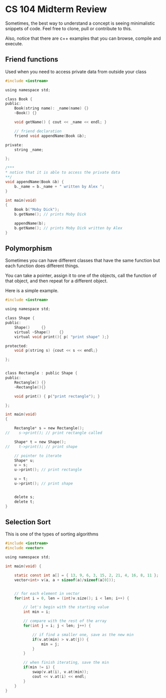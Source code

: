 # CS 104 Midterm Review

Sometimes, the best way to understand a concept
is seeing minimalistic snippets of code. Feel free
to clone, pull or contribute to this.

Also, notice that there are c++ examples that you can
browse, compile and execute.

## Friend functions
Used when you need to access private data
from outside your class

```c
#include <iostream>

using namespace std;

class Book {
public:
    Book(string name): _name(name) {}
    ~Book() {}

    void getName() { cout << _name << endl; }

    // friend declaration
    friend void appendName(Book &b);

private:
    string _name;

};

/***
* notice that it is able to access the private data
**/
void appendName(Book &b) {
    b._name = b._name + " written by Alex ";
}

int main(void)
{
    Book b("Moby Dick");
    b.getName(); // prints Moby Dick

    appendName(b);
    b.getName(); // prints Moby Dick written by Alex
}
```

## Polymorphism
Sometimes you can have different classes that have the
same function but each function does different things.

You can take a pointer, assign it to one of the objects,
call the function of that object, and then repeat for a
different object.

Here is a simple example.

```c
#include <iostream>

using namespace std;

class Shape {
public:
    Shape()     {}
    virtual ~Shape()    {}
    virtual void print(){ p( "print shape" );}

protected:
    void p(string s) {cout << s << endl;}

};


class Rectangle : public Shape {
public:
    Rectangle() {}
    ~Rectangle(){}

    void print() { p("print rectangle"); }

};

int main(void)
{

    Rectangle* s = new Rectangle();
//    s->print(); // print rectangle called

    Shape* t = new Shape();
//    t->print(); // print shape

    // pointer to iterate
    Shape* u;
    u = s;
    u->print(); // print rectangle

    u = t;
    u->print(); // print shape


    delete s;
    delete t;
}
```

## Selection Sort

This is one of the types of sorting algorithms

```c
#include <iostream>
#include <vector>

using namespace std;

int main(void) {

    static const int a[] = { 13, 9, 6, 3, 15, 2, 21, 4, 16, 8, 11 };
    vector<int> v(a, a + sizeof(a)/sizeof(a[0]));


    // for each element in vector
    for(int i = 0, len = (int)v.size(); i < len; i++) {

        // let's begin with the starting value
        int min = i;

        // compare with the rest of the array
        for(int j = i; j < len; j++) {

            // if find a smaller one, save as the new min
            if(v.at(min) > v.at(j)) {
                min = j;
            }
        }

        // when finish iterating, save the min
        if(min != i) {
            swap(v.at(i), v.at(min));
            cout << v.at(i) << endl;
        }
    }
}
```
